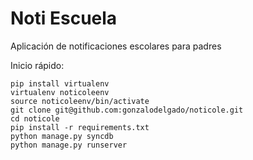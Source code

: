 Noti Escuela
============

Aplicación de notificaciones escolares para padres


Inicio rápido:

    pip install virtualenv
    virtualenv noticoleenv
    source noticoleenv/bin/activate
    git clone git@github.com:gonzalodelgado/noticole.git
    cd noticole
    pip install -r requirements.txt
    python manage.py syncdb
    python manage.py runserver
